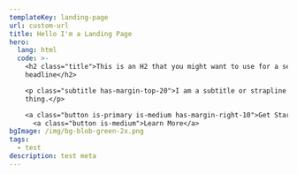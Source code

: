 ```yaml
---
templateKey: landing-page
url: custom-url
title: Hello I'm a Landing Page
hero:
  lang: html
  code: >-
    <h2 class="title">This is an H2 that you might want to use for a secondary
    headline</h2>

    <p class="subtitle has-margin-top-20">I am a subtitle or strapline kinda
    thing.</p>

    <a class="button is-primary is-medium has-margin-right-10">Get Started</a>
      <a class="button is-medium">Learn More</a>
bgImage: /img/bg-blob-green-2x.png
tags:
  - test
description: test meta
---
```

